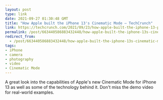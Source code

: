 ```yaml
---
layout: post
type: link
date: 2021-09-27 01:30:48 GMT
title: "How Apple built the iPhone 13's Cinematic Mode – TechCrunch"
link: https://techcrunch.com/2021/09/23/how-apple-built-the-iphone-13-pros-cinematic-mode/
permalink: /post/663440586883432448/how-apple-built-the-iphone-13s-cinematic-mode
redirect_from: 
  - /post/663440586883432448/how-apple-built-the-iphone-13s-cinematic-mode
tags:
- iPhone
- camera
- photography
- video
- Cinematic Mode
---
```

<p>A great look into the capabilities of Apple's new Cinematic Mode for iPhone 13 as well as some of the technology behind it. Don't miss the demo video for real-world examples.</p>